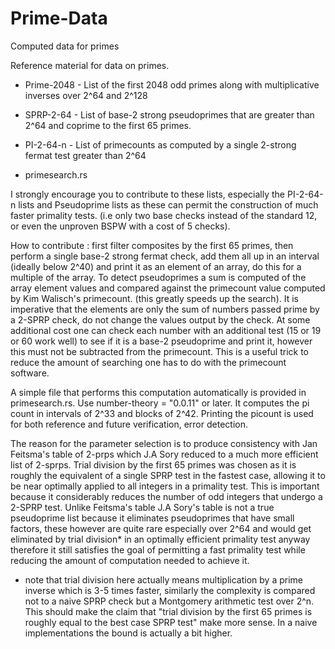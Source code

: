 # Prime-Data
Computed data for primes

Reference material for data on primes.

- Prime-2048 - List of the first 2048 odd primes along with multiplicative inverses over 2^64 and 2^128 

- SPRP-2-64 - List of base-2 strong pseudoprimes that are greater than 2^64 and  coprime to the first 65 primes. 
- PI-2-64-n - List of primecounts as computed by a single 2-strong fermat test greater than 2^64
- primesearch.rs 

I strongly encourage you to contribute to these lists, especially the PI-2-64-n lists and Pseudoprime lists as these can permit the construction of much faster primality tests. (i.e only two base checks instead of the standard 12, or even the unproven BSPW with a cost of 5 checks). 

How to contribute : first filter composites by the first 65 primes, then perform a single base-2 strong fermat check, add them all up in an interval (ideally below 2^40) and print it as an element of an array, do this for a multiple of the array. To detect pseudoprimes a sum is computed of the array element values and compared against the primecount value computed by Kim Walisch's primecount. (this greatly speeds up the search). It is imperative that the elements are only the sum of numbers passed prime by a 2-SPRP check, do not change the values output by the check. At some additional cost one can check each number with an additional test (15 or 19 or 60 work well) to see if it is a base-2 pseudoprime and print it, however this must not be subtracted from the primecount. This is a useful trick to reduce the amount of searching one has to do with the primecount software. 

A simple file that performs this computation automatically is provided in primesearch.rs. Use number-theory = "0.0.11" or later. It computes the pi count in intervals of 2^33 and blocks of 2^42. Printing the picount is used for both reference and future verification, error detection. 

The reason for the parameter selection is to produce consistency with Jan Feitsma's table of 2-prps which J.A Sory reduced to a much more efficient list of 2-sprps. Trial division by the first 65 primes was chosen as it is roughly the equivalent of a single SPRP test in the fastest case, allowing it to be near optimally applied to all integers in a primality test. This is important because it considerably reduces the number of odd integers that undergo a 2-SPRP test. Unlike Feitsma's table J.A Sory's table is not a true pseudoprime list because it eliminates pseudoprimes that have small factors, these however are quite rare especially over 2^64 and would get eliminated by trial division* in an optimally efficient primality test anyway therefore it still satisfies the goal of permitting a fast primality test while reducing the amount of computation needed to achieve it. 

* note that trial division  here actually means multiplication by a prime inverse which is 3-5 times faster, similarly the complexity is compared not to a naive SPRP check but a Montgomery arithmetic test over 2^n. This should make the claim that "trial division by the first 65 primes is roughly equal to the best case SPRP test" make more sense. In a naive implementations the bound is actually a bit higher. 

